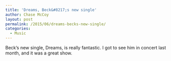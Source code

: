 ```yaml
---
title: 'Dreams, Beck&#8217;s new single'
author: Chase McCoy
layout: post
permalink: /2015/06/dreams-becks-new-single/
categories:
  - Music
---
```

Beck&#8217;s new single, Dreams, is really fantastic. I got to see him in concert last month, and it was a great show.

<span class='embed-youtube' style='text-align:center; display: block;'></span>